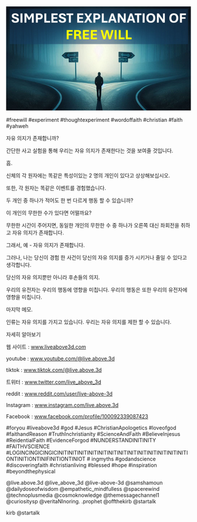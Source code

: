 ![Video cover image](../cover.jpg "cover photo")

#freewill #experiment #thoughtexperiment #wordoffaith #christian #faith #yahweh

자유 의지가 존재합니까?

간단한 사고 실험을 통해 우리는 자유 의지가 존재한다는 것을 보여줄 것입니다.

흠.

신체의 각 원자에는 똑같은 특성이있는 2 명의 개인이 있다고 상상해보십시오.

또한, 각 원자는 똑같은 이벤트를 경험했습니다.

두 개인 중 하나가 적어도 한 번 다르게 행동 할 수 있습니까?

이 개인의 무한한 수가 있다면 어떨까요?

무한한 시간이 주어지면, 동일한 개인의 무한한 수 중 하나가 오른쪽 대신 좌회전을 취하고 자유 의지가 존재합니다.

그래서, 예 - 자유 의지가 존재합니다.

그러나, 나는 당신이 경험 한 사건이 당신의 자유 의지를 증가 시키거나 줄일 수 있다고 생각합니다.

당신의 자유 의지뿐만 아니라 후손들의 의지.

우리의 유전자는 우리의 행동에 영향을 미칩니다. 우리의 행동은 또한 우리의 유전자에 영향을 미칩니다.

마지막 메모.

인류는 자유 의지를 가지고 있습니다. 우리는 자유 의지를 제한 할 수 있습니다.

자세히 알아보기

웹 사이트 : www.liveabove3d.com

youtube : www.youtube.com/@live.above.3d

tiktok : www.tiktok.com/@live.above.3d

트위터 : www.twitter.com/live_above_3d

reddit : www.reddit.com/user/live-above-3d

Instagram : www.instagram.com/live.above.3d

Facebook : www.facebook.com/profile/100092339087423

 #foryou #liveabove3d #god #Jesus #ChristianApologetics #loveofgod #faithandReason #TruthInchristianity #ScienceAndFaith #BelieveInjesus #ReidentialFaith #EvidenceForgod #NUNDERSTANDINITINITY #FAITHVSCIENCE #LOGINCINGICINGICINITINITINITINITINITINITINITINITINITINITINITINITINITIONTINITIONTINIFINITIONTINIOT # ingmyths #godandscience #discoveringfaith #christianliving #blessed #hope #inspiration #beyondthephysical   

@live.above.3d @live_above_3d @live-above-3d @samshamoun @dailydoseofwisdom @empathetic_mindfulless @spacerewind @technoplusmedia @cosmoknowledge @themessagechannel1 @curiositysp @veritaNInoring. .prophet @offthekirb @startalk

kirb @startalk